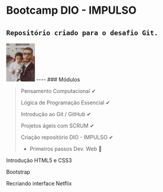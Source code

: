 # Bootcamp DIO - IMPULSO
`Repositório criado para o desafio Git.`
----
  <img src="Assets\KelwinAlves.jpeg" alt="Kelwin Alves" style="zoom:10%;" align:center/>
----
### Módulos 

> Pensamento Computacional  ✔ 
>
> Lógica de Programação Essencial ✔
>
> Introdução ao Git / GitHub ✔
>
> Projetos ágeis com SCRUM ✔
>
> Criação repositório DIO - IMPULSO ✔
>
> - Primeiros passos Dev. Web 💬
>
Introdução HTML5 e CSS3

Bootstrap

Recriando interface Netflix


